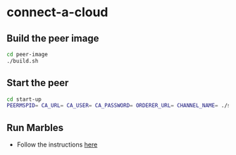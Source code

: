 # connect-a-cloud

## Build the peer image
```bash
cd peer-image
./build.sh
```

## Start the peer
```bash
cd start-up
PEERMSPID= CA_URL= CA_USER= CA_PASSWORD= ORDERER_URL= CHANNEL_NAME= ./start.sh
```

## Run Marbles
- Follow the instructions [here](docs/marbles.md)